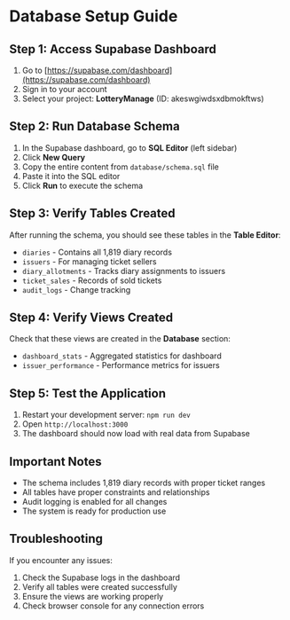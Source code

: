# Database Setup Guide

## Step 1: Access Supabase Dashboard

1. Go to [https://supabase.com/dashboard](https://supabase.com/dashboard)
2. Sign in to your account
3. Select your project: **LotteryManage** (ID: akeswgiwdsxdbmokftws)

## Step 2: Run Database Schema

1. In the Supabase dashboard, go to **SQL Editor** (left sidebar)
2. Click **New Query**
3. Copy the entire content from `database/schema.sql` file
4. Paste it into the SQL editor
5. Click **Run** to execute the schema

## Step 3: Verify Tables Created

After running the schema, you should see these tables in the **Table Editor**:

- `diaries` - Contains all 1,819 diary records
- `issuers` - For managing ticket sellers
- `diary_allotments` - Tracks diary assignments to issuers
- `ticket_sales` - Records of sold tickets
- `audit_logs` - Change tracking

## Step 4: Verify Views Created

Check that these views are created in the **Database** section:

- `dashboard_stats` - Aggregated statistics for dashboard
- `issuer_performance` - Performance metrics for issuers

## Step 5: Test the Application

1. Restart your development server: `npm run dev`
2. Open `http://localhost:3000`
3. The dashboard should now load with real data from Supabase

## Important Notes

- The schema includes 1,819 diary records with proper ticket ranges
- All tables have proper constraints and relationships
- Audit logging is enabled for all changes
- The system is ready for production use

## Troubleshooting

If you encounter any issues:

1. Check the Supabase logs in the dashboard
2. Verify all tables were created successfully
3. Ensure the views are working properly
4. Check browser console for any connection errors
